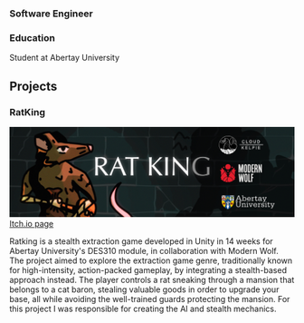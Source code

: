 ### Software Engineer

### Education
Student at Abertay University

## Projects
### RatKing

![RatKing banner](/assets/img/ratking_banner.jpg)
[Itch.io page](https://cloud-kelpie.itch.io/ratking)

Ratking is a stealth extraction game developed in Unity in 14 weeks for Abertay University's DES310 module, in collaboration with Modern Wolf. The project aimed to explore the extraction game genre, traditionally known for high-intensity, action-packed gameplay, by integrating a stealth-based approach instead. The player controls a rat sneaking through a mansion that belongs to a cat baron, stealing valuable goods in order to upgrade your base, all while avoiding the well-trained guards protecting the mansion. For this project I was responsible for creating the  AI and stealth mechanics.



